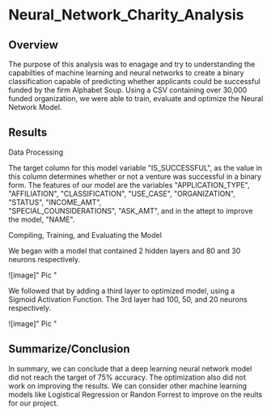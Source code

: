 # Neural_Network_Charity_Analysis

## Overview

The purpose of this analysis was to enagage and try to understanding the capabilties of machine learning and neural networks to create a binary classification capable of predicting whether applicants could be successful funded by the firm Alphabet Soup. Using a CSV containing over 30,000 funded organization, we were able to train, evaluate and optimize the Neural Network Model.

## Results

Data Processing

   The target column for this model variable "IS_SUCCESSFUL", as the value in this column determines whether or not a venture was successful in a binary form.
   The features of our model are the variables "APPLICATION_TYPE", "AFFILIATION", "CLASSIFICATION", "USE_CASE", "ORGANIZATION", "STATUS", "INCOME_AMT",   
   "SPECIAL_COUNSIDERATIONS", "ASK_AMT", and in the attept to improve the model, "NAME".
    

Compiling, Training, and Evaluating the Model

   We began with a model that contained 2 hidden layers and 80 and 30 neurons respectively. 
   
 ![image]" Pic " 
   
   We followed that by adding a third layer to optimized model, using a Sigmoid 
   Activation Function. The 3rd layer had 100, 50, and 20 neurons respectively.
   
 ![image]" Pic " 

## Summarize/Conclusion

In summary, we can conclude that a deep learning neural network model did not reach the target of 75% accuracy. The optimization also did not work on improving the results. We can consider other machine learning models like Logistical Regression or Randon Forrest to improve on the reults for our project.
